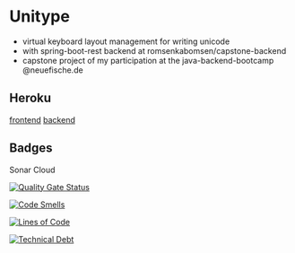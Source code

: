 # Unitype

* virtual keyboard layout management for writing unicode
* with spring-boot-rest backend at romsenkabomsen/capstone-backend
* capstone project of my participation at the java-backend-bootcamp @neuefische.de

## Heroku
[frontend](https://dev-capstone-backend.herokuapp.com/)
[backend](https://dev-capstone-backend.herokuapp.com/)

## Badges

Sonar Cloud

[![Quality Gate Status](https://sonarcloud.io/api/project_badges/measure?project=romsenkabomsen_capstone-frontend&metric=alert_status)](https://sonarcloud.io/summary/new_code?id=romsenkabomsen_capstone-frontend)

[![Code Smells](https://sonarcloud.io/api/project_badges/measure?project=romsenkabomsen_capstone-frontend&metric=code_smells)](https://sonarcloud.io/summary/new_code?id=romsenkabomsen_capstone-frontend)

[![Lines of Code](https://sonarcloud.io/api/project_badges/measure?project=romsenkabomsen_capstone-frontend&metric=ncloc)](https://sonarcloud.io/summary/new_code?id=romsenkabomsen_capstone-frontend)

[![Technical Debt](https://sonarcloud.io/api/project_badges/measure?project=romsenkabomsen_capstone-frontend&metric=sqale_index)](https://sonarcloud.io/summary/new_code?id=romsenkabomsen_capstone-frontend)
